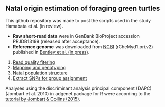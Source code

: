 ##  Natal origin estimation of foraging green turtles

This github repository was made to post the scripts used in the study Hamabata et al. (in review).



- **Raw short-read data** were in GenBank BioProject accession PRJDB13199 (released after acceptance).
- **Reference genome** was downloaded from [NCBI](https://www.ncbi.nlm.nih.gov/assembly/GCF_015237465.2#/st) (rCheMyd1.pri.v2) published in [Bentley et al. (in press)]().



1. [Read quality fitering](https://github.com/tmkhmbt/foraging_turtle_group_assignment/blob/main/read_quality_filtering.md)
2. [Mapping and genotyping](https://github.com/tmkhmbt/foraging_turtle_group_assignment/blob/main/mapping_to_genotyping.md)
3. [Natal population structure](https://github.com/tmkhmbt/foraging_turtle_group_assignment/blob/main/Population%20structure.md)
4. [Extract SNPs for group assignment](https://github.com/tmkhmbt/foraging_turtle_analysis_with_SNPs/blob/main/extract_SNPs_for_group_assignment.md)

Analyses using the discriminant analysis principal component (DAPC) (Jombart et al. 2010) in adgenet package for R were according to the [tutorial by Jombart & Collins (2015)](https://adegenet.r-forge.r-project.org/files/tutorial-dapc.pdf).
